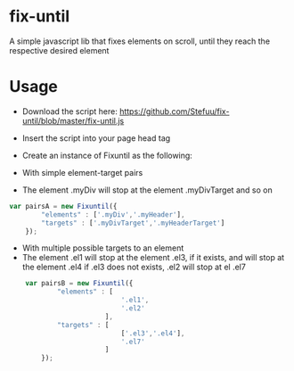 # fix-until
A simple javascript lib that fixes elements on scroll, until they reach the respective desired element

# Usage
- Download the script here: https://github.com/Stefuu/fix-until/blob/master/fix-until.js
- Insert the script into your page head tag
- Create an instance of Fixuntil as the following:

- With simple element-target pairs
- The element .myDiv will stop at the element .myDivTarget and so on

```javascript
var pairsA = new Fixuntil({ 
		"elements" : ['.myDiv','.myHeader'], 
		"targets" : ['.myDivTarget','.myHeaderTarget'] 
	});


```

- With multiple possible targets to an element
- The element .el1 will stop at the element .el3, if it exists, and will stop at the element .el4 if .el3 does not exists, .el2 will stop at el .el7

```javascript
	var pairsB = new Fixuntil({ 
			"elements" : [
							'.el1',
							'.el2'
						], 
			"targets" : [
							['.el3','.el4'],
							'.el7'
						]
		});
```